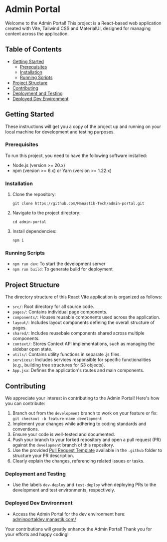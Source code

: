 # Admin Portal

Welcome to the Admin Portal! This project is a React-based web application created with Vite, Tailwind CSS and MaterialUI, designed for managing content across the application.

## Table of Contents

- [Getting Started](#getting-started)
  - [Prerequisites](#prerequisites)
  - [Installation](#installation)
  - [Running Scripts](#running-scripts)
- [Project Structure](#project-structure)
- [Contributing](#contributing)
- [Deployment and Testing](#deployment-and-testing)
- [Deployed Dev Environment](#deployed-dev-environment)

## Getting Started

These instructions will get you a copy of the project up and running on your local machine for development and testing purposes.

### Prerequisites

To run this project, you need to have the following software installed:

- Node.js (version >= 20.x)
- npm (version >= 6.x) or Yarn (version >= 1.22.x)

### Installation

1. Clone the repository:
   ```
   git clone https://github.com/Manastik-Tech/admin-portal.git
   ```
2. Navigate to the project directory:
   ```
   cd admin-portal
   ```
3. Install dependencies:
   ```
   npm i
   ```
### Running Scripts
- `npm run dev`: To start the development server
- `npm run build`: To generate build for deployment
   
## Project Structure

The directory structure of this React Vite application is organized as follows:

- `src/`: Root directory for all source code.
- `pages/`: Contains individual page components.
- `components/`: Houses reusable components used across the application.
 - `layout/`: Includes layout components defining the overall structure of pages.
 - `shared/`: Includes reusebale components shared across multiple components.
- `context/`: Stores Context API implementations, such as managing the sidebar open state.
- `utils/`: Contains utility functions in separate .js files.
- `services/`: Includes services responsible for specific functionalities (e.g., building tree structures for S3 objects).
- `App.jsx`: Defines the application's routes and main components.

## Contributing

We appreciate your interest in contributing to the Admin Portal! Here's how you can contribute:

1. Branch out from the `development` branch to work on your feature or fix:
`git checkout -b feature-name development`
2. Implement your changes while adhering to coding standards and conventions.
3. Ensure your code is well-tested and documented.
4. Push your branch to your forked repository and open a pull request (PR) against the `development` branch of this repository.
5. Use the provided [Pull Request Template](.github/pull_request_template.md) available in the `.github` folder to structure your PR description.
6. Clearly explain the changes, referencing related issues or tasks.

### Deployment and Testing

- Use the labels `dev-deploy` and `test-deploy` when deploying PRs to the development and test environments, respectively.

### Deployed Dev Environment

- Access the Admin Portal for the dev environment here: [adminportaldev.manastik.com/](https://adminportaldev.manastik.com/)

Your contributions will greatly enhance the Admin Portal! Thank you for your efforts and happy coding!
